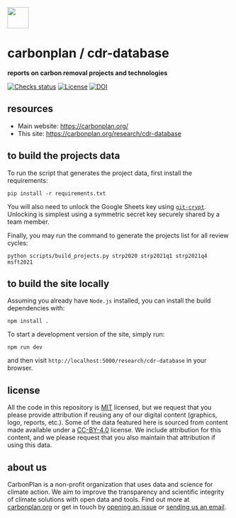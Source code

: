 <img
  src='https://carbonplan-assets.s3.amazonaws.com/monogram/dark-small.png'
  height='48'
/>

# carbonplan / cdr-database

**reports on carbon removal projects and technologies**

[![Checks status](https://img.shields.io/github/checks-status/carbonplan/cdr-database/main?style=flat)](https://github.com/carbonplan/cdr-database/actions/workflows/main.yml)
[![License](https://img.shields.io/github/license/carbonplan/cdr-database?style=flat)](https://github.com/carbonplan/cdr-database/blob/main/LICENSE)
[![DOI](https://zenodo.org/badge/252217021.svg)](https://zenodo.org/badge/latestdoi/252217021)

## resources

- Main website: https://carbonplan.org/
- This site: https://carbonplan.org/research/cdr-database

## to build the projects data

To run the script that generates the project data, first install the requirements:

```shell
pip install -r requirements.txt
```

You will also need to unlock the Google Sheets key using [`git-crypt`](https://github.com/AGWA/git-crypt). Unlocking is simplest using a symmetric secret key securely shared by a team member.

Finally, you may run the command to generate the projects list for all review cycles:

```shell
python scripts/build_projects.py strp2020 strp2021q1 strp2021q4 msft2021
```

## to build the site locally

Assuming you already have `Node.js` installed, you can install the build dependencies with:

```shell
npm install .
```

To start a development version of the site, simply run:

```shell
npm run dev
```

and then visit `http://localhost:5000/research/cdr-database` in your browser.

## license

All the code in this repository is [MIT](https://choosealicense.com/licenses/mit/) licensed, but we request that you please provide attribution if reusing any of our digital content (graphics, logo, reports, etc.). Some of the data featured here is sourced from content made available under a [CC-BY-4.0](https://choosealicense.com/licenses/cc-by-4.0/) license. We include attribution for this content, and we please request that you also maintain that attribution if using this data.

## about us

CarbonPlan is a non-profit organization that uses data and science for climate action. We aim to improve the transparency and scientific integrity of climate solutions with open data and tools. Find out more at [carbonplan.org](https://carbonplan.org/) or get in touch by [opening an issue](https://github.com/carbonplan/cdr-database/issues/new) or [sending us an email](mailto:hello@carbonplan.org).
